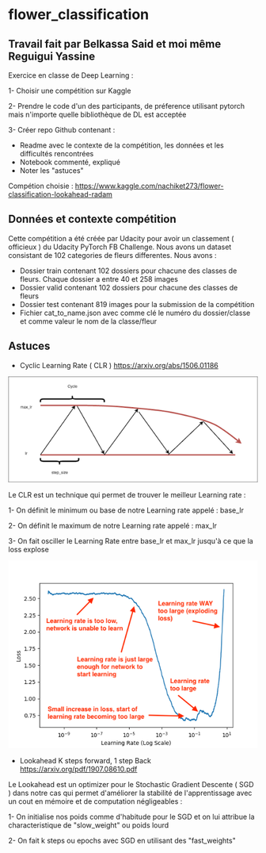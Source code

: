 # flower_classification

## Travail fait par Belkassa Said et moi même Reguigui Yassine

Exercice en classe de Deep Learning :

1- Choisir une compétition sur Kaggle

2- Prendre le code d'un des participants, de préference utilisant pytorch mais n'importe quelle bibliothèque de DL est acceptée

3- Créer repo Github contenant :
  * Readme avec le contexte de la compétition, les données et les difficultés rencontrées
  * Notebook commenté, expliqué
  * Noter les "astuces"
  
  
Compétion choisie : https://www.kaggle.com/nachiket273/flower-classification-lookahead-radam

## Données et contexte compétition

Cette compétition a été créée par Udacity pour avoir un classement ( officieux ) du Udacity PyTorch FB Challenge.
Nous avons un dataset consistant de 102 categories de fleurs differentes.
Nous avons :
- Dossier train contenant 102 dossiers pour chacune des classes de fleurs. Chaque dossier a entre 40 et 258 images
- Dossier valid contenant 102 dossiers pour chacune des classes de fleurs
- Dossier test contenant 819 images pour la submission de la compétition
- Fichier cat_to_name.json avec comme clé le numéro du dossier/classe et comme valeur le nom de la classe/fleur

## Astuces

- Cyclic Learning Rate ( CLR ) 
https://arxiv.org/abs/1506.01186

![Screenshot](clrexp.png)

Le CLR est un technique qui permet de trouver le meilleur Learning rate :

 1- On définit le minimum ou base de notre Learning rate appelé : base_lr
 
 2- On définit le maximum de notre Learning rate appelé : max_lr
 
 3- On fait osciller le Learning Rate entre base_lr et max_lr jusqu'à ce que la loss explose
 
 ![Screenshot](learing_rate_finder_lr_plot.png)

- Lookahead K steps forward, 1 step Back
https://arxiv.org/pdf/1907.08610.pdf

Le Lookahead est un optimizer pour le Stochastic Gradient Descente ( SGD ) dans notre cas qui permet d'améliorer la stabilité de l'apprentissage avec un cout en mémoire et de computation négligeables :

1- On initialise nos poids comme d'habitude pour le SGD et on lui attribue la characteristique de "slow_weight" ou poids lourd

2- On fait k steps ou epochs avec SGD en utilisant des "fast_weights"


